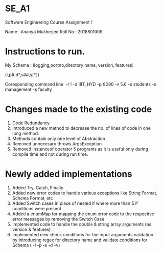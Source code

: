# SE_A1
Software Engineering Course Assignment 1

Name    : Ananya Mukherjee
Roll No : 2018801009

# Instructions to run. 


My Schema : (logging,portno,directory name, version, features)

(l,p#,d*,v##,s[*])

Coresponding command line: -l 1 -d IIIT_HYD -p 8080 -v 5.6 -s students -s management -s faculty

# Changes made to the existing code
1. Code Redundancy
2. Introduced a new method to decrease the no. of lines of code in one long method.
3. Methods contain only one level of Abstraction
4. Removed unnecesary throws ArgsException
5. Removed instanceof operator 5 programs as it is useful only during compile time and not during run time.

# Newly added implementations 
1. Added Try, Catch, Finally 
2. Added new error codes to handle various exceptions like String Format, Schema Format, etc 
3. Added Switch cases in place of nested if where more than 5 if conditions were present
4. Added a enumMap for mapping the enum error code to the respective error messages by removing the Switch Case
5. Implemented code to handle the double & string array arguments (as version & features)
6. Implemented new check conditions for the input arguments validation by introducing regex for directory name and validate conditions for Schema ( -l -p -s -d -v) 


